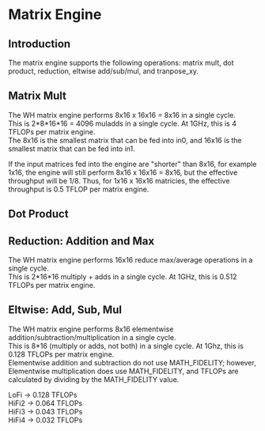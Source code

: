 # Matrix Engine

## Introduction

The matrix engine supports the following operations: matrix mult, dot product, reduction, eltwise add/sub/mul, and tranpose_xy.

## Matrix Mult 

The WH matrix engine performs 8x16 x 16x16 = 8x16 in a single cycle. \
This is 2*8\*16\*16 = 4096 muladds in a single cycle. At 1GHz, this is 4 TFLOPs per matrix engine. \
The 8x16 is the smallest matrix that can be fed into in0, and 16x16 is the 
smallest matrix that can be fed into in1.

If the input matrices fed into the engine are "shorter" than 8x16, for example 1x16, the engine will still perform 8x16 x 16x16 = 8x16, but the effective throughput will be 1/8. 
Thus, for 1x16 x 16x16 matricies, the effective throughput is 0.5 TFLOP per matrix engine.

## Dot Product

## Reduction: Addition and Max
The WH matrix engine performs 16x16 reduce max/average operations in a single cycle. \
This is 2*16\*16 multiply + adds in a single cycle. At 1GHz, this is 0.512 TFLOPs per matrix engine. 


## Eltwise: Add, Sub, Mul
The WH matrix engine performs 8x16 elementwise addition/subtraction/multiplication in a single cycle. \
This is 8\*16 (multiply or adds, not both) in a single cycle. At 1Ghz, this is 0.128 TFLOPs per matrix engine. \
Elementwise addition and subtraction do not use MATH_FIDELITY; however, Elementwise multiplication does use MATH_FIDELITY, and TFLOPs are calculated by dividing by the MATH_FIDELITY value.

LoFi -> 0.128 TFLOPs \
HiFi2 -> 0.064 TFLOPs \
HiFi3 -> 0.043 TFLOPs \
HiFi4 -> 0.032 TFLOPs
